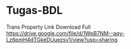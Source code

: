# Tugas-BDL
Trans Property
Link Download Full
https://drive.google.com/file/d/1WpB7NM--aqy-Lz6pmH4dTGkeDUuezsv1/view?usp=sharing

